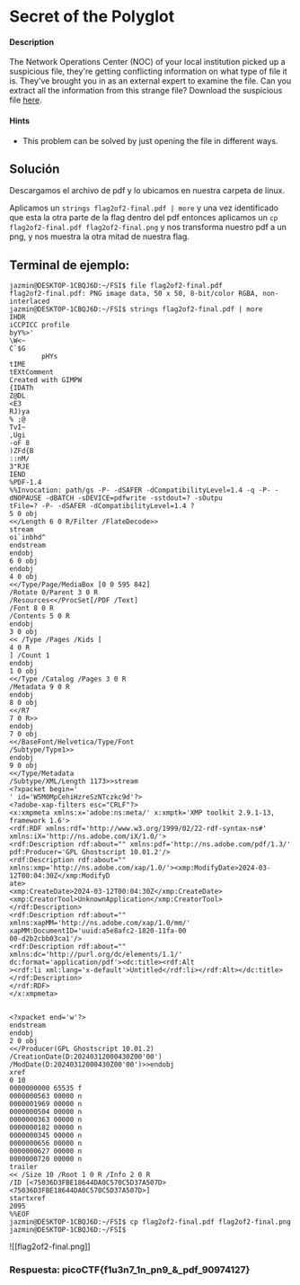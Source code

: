 # Secret of the Polyglot

#### Description

The Network Operations Center (NOC) of your local institution picked up a suspicious file, they're getting conflicting information on what type of file it is. They've brought you in as an external expert to examine the file. Can you extract all the information from this strange file? Download the suspicious file [here](https://artifacts.picoctf.net/c_titan/96/flag2of2-final.pdf).

#### Hints

* This problem can be solved by just opening the file in different ways.

## Solución

Descargamos el archivo de pdf y lo ubicamos en nuestra carpeta de linux.

Aplicamos un `strings flag2of2-final.pdf | more` y una vez identificado que esta la otra parte de la flag dentro del pdf entonces aplicamos un `cp flag2of2-final.pdf flag2of2-final.png`
y nos transforma nuestro pdf a un png, y nos muestra la otra mitad de nuestra flag.

## Terminal de ejemplo:

```
jazmin@DESKTOP-1CBQJ6D:~/FSI$ file flag2of2-final.pdf
flag2of2-final.pdf: PNG image data, 50 x 50, 8-bit/color RGBA, non-interlaced
jazmin@DESKTOP-1CBQJ6D:~/FSI$ strings flag2of2-final.pdf | more
IHDR
iCCPICC profile
byY%>'
\W<~
C`$G
        pHYs
tIME
tEXtComment
Created with GIMPW
{IDATh
Z@DL
<E3
RJ)ya
% ;@
TvI~
,Ugi
-oF 8
)ZFd{B
::nM/
3"RJE
IEND
%PDF-1.4
%%Invocation: path/gs -P- -dSAFER -dCompatibilityLevel=1.4 -q -P- -dNOPAUSE -dBATCH -sDEVICE=pdfwrite -sstdout=? -sOutpu
tFile=? -P- -dSAFER -dCompatibilityLevel=1.4 ?
5 0 obj
<</Length 6 0 R/Filter /FlateDecode>>
stream
oi`inbhd^
endstream
endobj
6 0 obj
endobj
4 0 obj
<</Type/Page/MediaBox [0 0 595 842]
/Rotate 0/Parent 3 0 R
/Resources<</ProcSet[/PDF /Text]
/Font 8 0 R
/Contents 5 0 R
endobj
3 0 obj
<< /Type /Pages /Kids [
4 0 R
] /Count 1
endobj
1 0 obj
<</Type /Catalog /Pages 3 0 R
/Metadata 9 0 R
endobj
8 0 obj
<</R7
7 0 R>>
endobj
7 0 obj
<</BaseFont/Helvetica/Type/Font
/Subtype/Type1>>
endobj
9 0 obj
<</Type/Metadata
/Subtype/XML/Length 1173>>stream
<?xpacket begin='
' id='W5M0MpCehiHzreSzNTczkc9d'?>
<?adobe-xap-filters esc="CRLF"?>
<x:xmpmeta xmlns:x='adobe:ns:meta/' x:xmptk='XMP toolkit 2.9.1-13, framework 1.6'>
<rdf:RDF xmlns:rdf='http://www.w3.org/1999/02/22-rdf-syntax-ns#' xmlns:iX='http://ns.adobe.com/iX/1.0/'>
<rdf:Description rdf:about="" xmlns:pdf='http://ns.adobe.com/pdf/1.3/' pdf:Producer='GPL Ghostscript 10.01.2'/>
<rdf:Description rdf:about="" xmlns:xmp='http://ns.adobe.com/xap/1.0/'><xmp:ModifyDate>2024-03-12T00:04:30Z</xmp:ModifyD
ate>
<xmp:CreateDate>2024-03-12T00:04:30Z</xmp:CreateDate>
<xmp:CreatorTool>UnknownApplication</xmp:CreatorTool></rdf:Description>
<rdf:Description rdf:about="" xmlns:xapMM='http://ns.adobe.com/xap/1.0/mm/' xapMM:DocumentID='uuid:a5e8afc2-1820-11fa-00
00-d2b2cbb03ca1'/>
<rdf:Description rdf:about="" xmlns:dc='http://purl.org/dc/elements/1.1/' dc:format='application/pdf'><dc:title><rdf:Alt
><rdf:li xml:lang='x-default'>Untitled</rdf:li></rdf:Alt></dc:title></rdf:Description>
</rdf:RDF>
</x:xmpmeta>


<?xpacket end='w'?>
endstream
endobj
2 0 obj
<</Producer(GPL Ghostscript 10.01.2)
/CreationDate(D:20240312000430Z00'00')
/ModDate(D:20240312000430Z00'00')>>endobj
xref
0 10
0000000000 65535 f
0000000563 00000 n
0000001969 00000 n
0000000504 00000 n
0000000363 00000 n
0000000182 00000 n
0000000345 00000 n
0000000656 00000 n
0000000627 00000 n
0000000720 00000 n
trailer
<< /Size 10 /Root 1 0 R /Info 2 0 R
/ID [<75036D3FBE18644DA0C570C5D37A507D><75036D3FBE18644DA0C570C5D37A507D>]
startxref
2095
%%EOF
jazmin@DESKTOP-1CBQJ6D:~/FSI$ cp flag2of2-final.pdf flag2of2-final.png
jazmin@DESKTOP-1CBQJ6D:~/FSI$
```

![[flag2of2-final.png]]

### Respuesta: picoCTF{f1u3n7_1n_pn9_&_pdf_90974127}